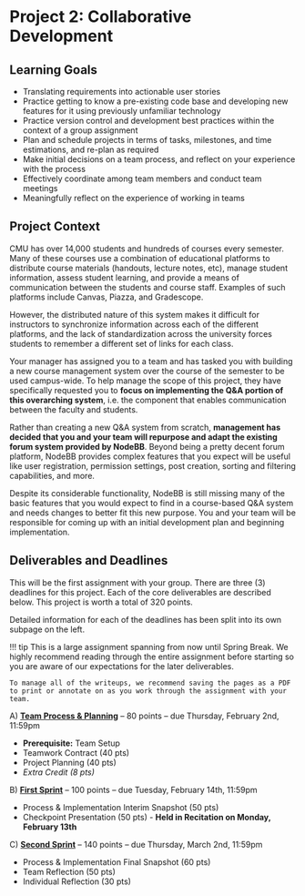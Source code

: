 # Project 2: Collaborative Development

## Learning Goals

- Translating requirements into actionable user stories
- Practice getting to know a pre-existing code base and developing new features for it using previously unfamiliar technology
- Practice version control and development best practices within the context of a group assignment
- Plan and schedule projects in terms of tasks, milestones, and time estimations, and re-plan as required
- Make initial decisions on a team process, and reflect on your experience with the process
- Effectively coordinate among team members and conduct team meetings
- Meaningfully reflect on the experience of working in teams


## Project Context

CMU has over 14,000 students and hundreds of courses every semester. Many of these courses use a combination of educational platforms to distribute course materials (handouts, lecture notes, etc), manage student information, assess student learning, and provide a means of communication between the students and course staff. Examples of such platforms include Canvas, Piazza, and Gradescope. 

However, the distributed nature of this system makes it difficult for instructors to synchronize information across each of the different platforms, and the lack of standardization across the university forces students to remember a different set of links for each class.

Your manager has assigned you to a team and has tasked you with building a new course management system over the course of the semester to be used campus-wide. To help manage the scope of this project, they have specifically requested you to **focus on implementing the Q&A portion of this overarching system**, i.e. the component that enables communication between the faculty and students.

Rather than creating a new Q&A system from scratch, **management has decided that you and your team will repurpose and adapt the existing forum system provided by NodeBB**. Beyond being a pretty decent forum platform, NodeBB provides complex features that you expect will be useful like user registration, permission settings, post creation, sorting and filtering capabilities, and more.

Despite its considerable functionality, NodeBB is still missing many of the basic features that you would expect to find in a course-based Q&A system and needs changes to better fit this new purpose. You and your team will be responsible for coming up with an initial development plan and beginning implementation. 


## Deliverables and Deadlines

This will be the first assignment with your group. There are three (3) deadlines for this project. Each of the core deliverables are described below. This project is worth a total of 320 points.

Detailed information for each of the deadlines has been split into its own subpage on the left.

!!! tip
    This is a large assignment spanning from now until Spring Break. We highly recommend reading through the entire assignment before starting so you are aware of our expectations for the later deliverables.
    
    To manage all of the writeups, we recommend saving the pages as a PDF to print or annotate on as you work through the assignment with your team.

A) [**Team Process & Planning**](/projects/P2/1_teamprocess) – 80 points – due Thursday, February 2nd, 11:59pm

- **Prerequisite:** Team Setup
- Teamwork Contract (40 pts)
- Project Planning (40 pts)
- *Extra Credit (8 pts)*

B) [**First Sprint**](/projects/P2/2_firstsprint) – 100 points – due Tuesday, February 14th, 11:59pm

- Process & Implementation Interim Snapshot (50 pts)
- Checkpoint Presentation (50 pts) - **Held in Recitation on Monday, February 13th**

C) [**Second Sprint**](/projects/P2/3_secondsprint) – 140 points – due Thursday, March 2nd, 11:59pm

- Process & Implementation Final Snapshot (60 pts)
- Team Reflection (50 pts)
- Individual Reflection (30 pts)
